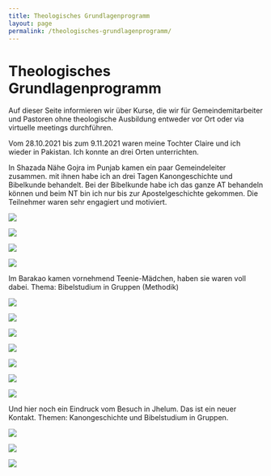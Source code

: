 ```yaml
---
title: Theologisches Grundlagenprogramm
layout: page
permalink: /theologisches-grundlagenprogramm/
---
```

# Theologisches Grundlagenprogramm

Auf dieser Seite informieren wir über Kurse, die wir für Gemeindemitarbeiter und Pastoren ohne theologische Ausbildung entweder vor Ort oder via virtuelle meetings durchführen.

Vom 28.10.2021 bis zum 9.11.2021 waren meine Tochter Claire und ich wieder in Pakistan. Ich konnte an drei Orten unterrichten.

In Shazada Nähe Gojra im Punjab kamen ein paar Gemeindeleiter zusammen. mit ihnen habe ich an drei Tagen Kanongeschichte und Bibelkunde behandelt. Bei der Bibelkunde habe ich das ganze AT behandeln können und beim NT bin ich nur bis zur Apostelgeschichte gekommen. Die Teilnehmer waren sehr engagiert und motiviert.

![](/assets/uploads/img-20211102-wa0012.jpg)

![](/assets/uploads/20211103_104135-scaled.jpg)

![](/assets/uploads/20211103_142457-scaled.jpg)

![](/assets/uploads/20211103_135529-scaled.jpg)

Im Barakao kamen vornehmend Teenie-Mädchen, haben sie waren voll dabei. Thema: Bibelstudium in Gruppen (Methodik)

![](/assets/uploads/img-20211102-wa0010.jpg)

![](/assets/uploads/20211103_104135-scaled.jpg)

![](/assets/uploads/img-20211101-wa0000.jpg)

![](/assets/uploads/img-20211101-wa0002.jpg)

![](/assets/uploads/img-20211102-wa0003.jpg)

![](/assets/uploads/img-20211102-wa0006.jpg)

![](/assets/uploads/img-20211102-wa0009.jpg)

Und hier noch ein Eindruck vom Besuch in Jhelum. Das ist ein neuer Kontakt. Themen: Kanongeschichte und Bibelstudium in Gruppen.

![](/assets/uploads/img-20211107-wa0000.jpg)

![](/assets/uploads/img-20211107-wa0001.jpg)

![](/assets/uploads/img-20211107-wa0007.jpg)